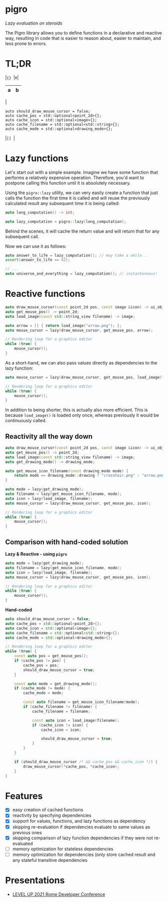 # pigro
_Lazy evaluation on steroids_

The Pigro library allows you to define functions in a declarative and reactive way, resulting in code that is easier to reason about, easier to maintain, and less prone to errors.


# TL;DR
|```{} ```|```¥```|

|a|b|
|-|-|
|
```
auto should_draw_mouse_cursor = false;
auto cache_pos = std::optional<point_2d>{};
auto cache_icon = std::optional<image>{};
auto cache_filename = std::optional<std::string>{};
auto cache_mode = std::optional<drawing_mode>{};
```
|```[] ```|
# Lazy functions
Let's start out with a simple example. Imagine we have some function that performs a relatively expensive operation. Therefore, you'd want to postpone calling this function  until it is absolutely necessary.

Using the `pigro::lazy` utility, we can very easily create a function that just calls the function the first time it is called and will reuse the previously calculated result any subsequent time it is being called:

```c++
auto long_computation() -> int;

auto lazy_computation = pigro::lazy(long_computation);
```

Behind the scenes, it will cache the return value and will return that for any subsequent call.

Now we can use it as follows:

```c++
auto answer_to_life = lazy_computation(); // may take a while...
assert(answer_to_life == 42);

// ...
auto universe_and_everything = lazy_computation(); // instantaneous!
```

# Reactive functions
```c++
auto draw_mouse_cursor(const point_2d pos, const image &icon) -> ui_object;
auto get_mouse_pos() -> point_2d;
auto load_image(const std::string_view filename) -> image;

auto arrow = [] { return load_image("arrow.png"); };
auto mouse_cursor = lazy(draw_mouse_cursor, get_mouse_pos, arrow);

// Rendering loop for a graphics editor
while (true) {
    mouse_cursor();
}
```

As a short-hand, we can also pass values directly as dependencies to the lazy function:
```c++
auto mouse_cursor = lazy(draw_mouse_cursor, get_mouse_pos, load_image("arrow.png"));

// Rendering loop for a graphics editor
while (true) {
    mouse_cursor();
}
```

In addition to being shorter, this is actually also more efficient. This is because `load_image()` is loaded only once, whereas previously it would be continuously called.


## Reactivity all the way down
```c++
auto draw_mouse_cursor(const point_2d pos, const image &icon) -> ui_object;
auto get_mouse_pos() -> point_2d;
auto load_image(const std::string_view filename) -> image;
auto get_drawing_mode() -> drawing_mode;

auto get_mouse_icon_filename(const drawing_mode mode) {
    return mode == drawing_mode::drawing ? "crosshair.png" : "arrow.png";
}

auto mode = lazy(get_drawing_mode);
auto filename = lazy(get_mouse_icon_filename, mode);
auto icon = lazy(load_image, filename);
auto mouse_cursor = lazy(draw_mouse_cursor, get_mouse_pos, icon);

// Rendering loop for a graphics editor
while (true) {
    mouse_cursor();
}
```

## Comparison with hand-coded solution
**Lazy & Reactive - using `pigro`**
```c++
auto mode = lazy(get_drawing_mode);
auto filename = lazy(get_mouse_icon_filename, mode);
auto icon = lazy(load_image, filename);
auto mouse_cursor = lazy(draw_mouse_cursor, get_mouse_pos, icon);

// Rendering loop for a graphics editor
while (true) {
    mouse_cursor();
}
```

**Hand-coded**
```c++
auto should_draw_mouse_cursor = false;
auto cache_pos = std::optional<point_2d>{};
auto cache_icon = std::optional<image>{};
auto cache_filename = std::optional<std::string>{};
auto cache_mode = std::optional<drawing_mode>{};

// Rendering loop for a graphics editor
while (true) {
    const auto pos = get_mouse_pos();
    if (cache_pos != pos) {
        cache_pos = pos;
        should_draw_mouse_cursor = true;
    }

    const auto mode = get_drawing_mode();
    if (cache_mode != mode) {
        cache_mode = mode;

        const auto filename = get_mouse_icon_filename(mode);
        if (cache_filename != filename) {
            cache_filename = filename;

            const auto icon = load_image(filename);
            if (cache_icon != icon) {
                cache_icon = icon;

                should_draw_mouse_cursor = true;
            }
        }
    }

    if (should_draw_mouse_cursor /* && cache_pos && cache_icon */) {
        draw_mouse_cursor(*cache_pos, *cache_icon);
    }
}
```

# Features
- [x] easy creation of cached functions 
- [x] reactivity by specifying dependencies
- [x] support for values, functions, and lazy functions as dependency
- [x] skipping re-evaluation if dependencies evaluate to same values as previous ones
- [x] skipping comparison of lazy function dependencies if they were not re-evaluated
- [ ] memory optimization for stateless dependencies
- [ ] memory optimization for dependencies (only store cached result and any stateful transitive dependencies

# Presentations
- [LEVEL UP 2021 Rome Developer Conference](https://github.com/erikvalkering/pigro_presentation_levelup2021/releases/download/v1/presentation.pdf)
